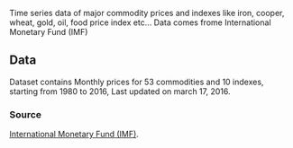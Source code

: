 Time series data of major commodity prices and indexes like iron, cooper, wheat, gold, oil, food price index etc... Data comes frome International Monetary Fund (IMF)

## Data

Dataset contains Monthly prices for 53 commodities and 10 indexes, starting from 1980 to 2016, Last updated on march 17, 2016. 

### Source 

[International Monetary Fund (IMF)](www.imf.org).
